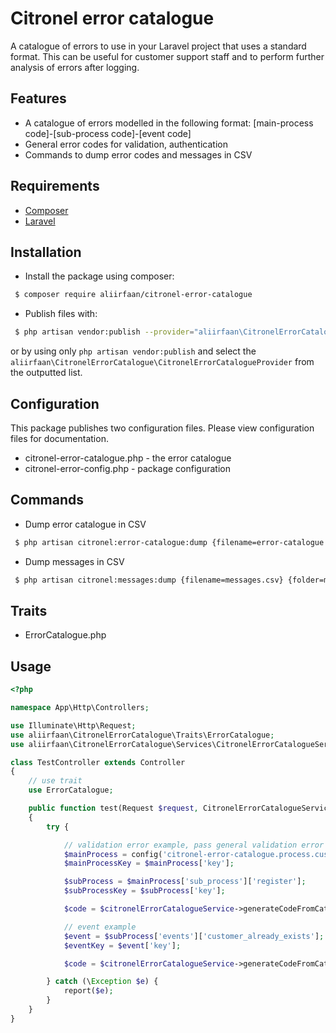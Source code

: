 # Citronel error catalogue

A catalogue of errors to use in your Laravel project that uses a standard format. This can be useful for customer support staff and to perform further analysis of errors after logging.

## Features
* A catalogue of errors modelled in the following format: [main-process code]-[sub-process code]-[event code]
* General error codes for validation, authentication
* Commands to dump error codes and messages in CSV

## Requirements

* [Composer](https://getcomposer.org/)
* [Laravel](http://laravel.com/)

## Installation

* Install the package using composer:

```bash
 $ composer require aliirfaan/citronel-error-catalogue
```

* Publish files with:

```bash
 $ php artisan vendor:publish --provider="aliirfaan\CitronelErrorCatalogue\CitronelErrorCatalogueProvider"
```

or by using only `php artisan vendor:publish` and select the `aliirfaan\CitronelErrorCatalogue\CitronelErrorCatalogueProvider` from the outputted list.

## Configuration

This package publishes two configuration files. Please view configuration files for documentation.
* citronel-error-catalogue.php - the error catalogue
* citronel-error-config.php - package configuration

## Commands
* Dump error catalogue in CSV
```bash
 $ php artisan citronel:error-catalogue:dump {filename=error-catalogue.csv} {folder=error-catalogue}
```

* Dump messages in CSV
```bash
 $ php artisan citronel:messages:dump {filename=messages.csv} {folder=messages}
```

## Traits
* ErrorCatalogue.php

## Usage

```php
<?php

namespace App\Http\Controllers;

use Illuminate\Http\Request;
use aliirfaan\CitronelErrorCatalogue\Traits\ErrorCatalogue;
use aliirfaan\CitronelErrorCatalogue\Services\CitronelErrorCatalogueService;

class TestController extends Controller
{
    // use trait
    use ErrorCatalogue;

    public function test(Request $request, CitronelErrorCatalogueService $citronelErrorCatalogueService)
    {
        try {

            // validation error example, pass general validation error code as extra code
            $mainProcess = config('citronel-error-catalogue.process.customer');
            $mainProcessKey = $mainProcess['key'];

            $subProcess = $mainProcess['sub_process']['register'];
            $subProcessKey = $subProcess['key'];

            $code = $citronelErrorCatalogueService->generateCodeFromCatalogue($mainProcessKey, $subProcessKey, null, $this->validationErrorCatalogue()['code']);

            // event example
            $event = $subProcess['events']['customer_already_exists'];
            $eventKey = $event['key'];

            $code = $citronelErrorCatalogueService->generateCodeFromCatalogue($mainProcessKey, $subProcessKey, $eventKey);

        } catch (\Exception $e) {
            report($e);
        }
    }
}
```